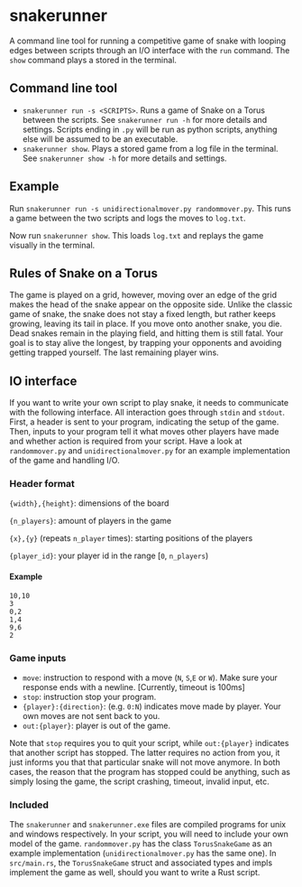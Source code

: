 # snakerunner
A command line tool for running a competitive game of snake with looping edges between scripts through an I/O interface with the `run` command. The `show` command plays a stored in the terminal.

## Command line tool
- `snakerunner run -s <SCRIPTS>`. Runs a game of Snake on a Torus between the scripts. See `snakerunner run -h` for more details and settings. Scripts ending in `.py` will be run as python scripts, anything else will be assumed to be an executable.
- `snakerunner show`. Plays a stored game from a log file in the terminal. See `snakerunner show -h` for more details and settings.


## Example
Run `snakerunner run -s unidirectionalmover.py randommover.py`. This runs a game between the two scripts and logs the moves to `log.txt`. 

Now run `snakerunner show`. This loads `log.txt` and replays the game visually in the terminal.

## Rules of Snake on a Torus
The game is played on a grid, however, moving over an edge of the grid makes the head of the snake appear on the opposite side. Unlike the classic game of snake, the snake does not stay a fixed length, but rather keeps growing, leaving its tail in place. If you move onto another snake, you die. Dead snakes remain in the playing field, and hitting them is still fatal. Your goal is to stay alive the longest, by trapping your opponents and avoiding getting trapped yourself. The last remaining player wins. 

## IO interface
If you want to write your own script to play snake, it needs to communicate with the following interface. All interaction goes through `stdin` and `stdout`. First, a header is sent to your program, indicating the setup of the game. Then, inputs to your program tell it what moves other players have made and whether action is required from your script. Have a look at `randommover.py` and `unidirectionalmover.py` for an example implementation of the game and handling I/O.

### Header format
`{width},{height}`: dimensions of the board

`{n_players}`: amount of players in the game

`{x},{y}` (repeats `n_player` times): starting positions of the players

`{player_id}`: your player id in the range [`0`, `n_players`)
#### Example 
```
10,10
3
0,2
1,4
9,6
2
```

### Game inputs
- `move`: instruction to respond with a move (`N`, `S`,`E` or `W`). Make sure your response ends with a newline. [Currently, timeout is 100ms]
- `stop`: instruction stop your program. 
- `{player}:{direction}`: (e.g. `0:N`) indicates move made by player. Your own moves are not sent back to you.
- `out:{player}`: player is out of the game.
  
Note that `stop` requires you to quit your script, while `out:{player}` indicates that another script has stopped. The latter requires no action from you, it just informs you that that particular snake will not move anymore. In both cases, the reason that the program has stopped could be anything, such as simply losing the game, the script crashing, timeout, invalid input, etc. 

### Included
The `snakerunner` and `snakerunner.exe` files are compiled programs for unix and windows respectively. In your script, you will need to include your own model of the game. `randommover.py` has the class `TorusSnakeGame` as an example implementation (`unidirectionalmover.py` has the same one). In `src/main.rs`, the `TorusSnakeGame` struct and associated types and impls implement the game as well, should you want to write a Rust script.
